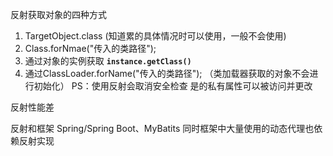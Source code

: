 反射获取对象的四种方式
1. TargetObject.class (知道累的具体情况时可以使用，一般不会使用)
2. Class.forNmae("传入的类路径");
3. 通过对象的实例获取 **`instance.getClass()`**
4. 通过ClassLoader.forName("传入的类路径"); （类加载器获取的对象不会进行初始化）
PS：使用反射会取消安全检查 是的私有属性可以被访问并更改

反射性能差

反射和框架
Spring/Spring Boot、MyBatits 
同时框架中大量使用的动态代理也依赖反射实现